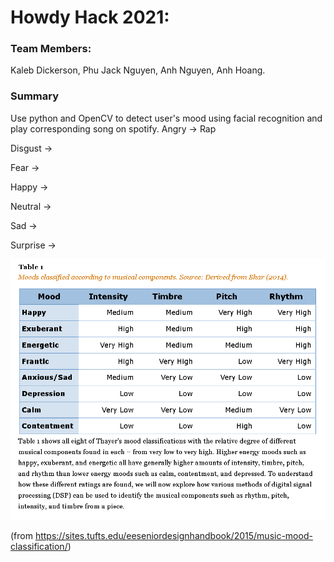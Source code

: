 # Howdy Hack 2021: 

### Team Members:

Kaleb Dickerson, Phu Jack Nguyen, Anh Nguyen, Anh Hoang.

### Summary

Use python and OpenCV to detect user's mood using facial recognition and play corresponding song on spotify.
Angry -> Rap  

Disgust ->  

Fear ->  

Happy ->  

Neutral ->  

Sad ->  

Surprise ->  

![alt text](Images/SpotifyEmotions.png)  

(from https://sites.tufts.edu/eeseniordesignhandbook/2015/music-mood-classification/)
